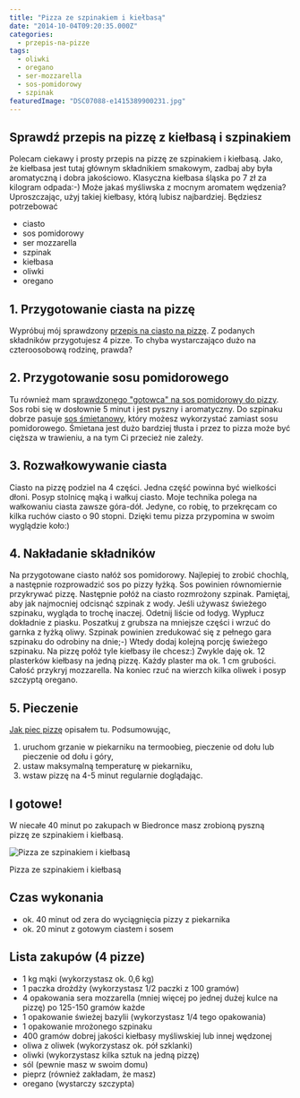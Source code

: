 ```yaml
---
title: "Pizza ze szpinakiem i kiełbasą"
date: "2014-10-04T09:20:35.000Z"
categories: 
  - przepis-na-pizze
tags: 
  - oliwki
  - oregano
  - ser-mozzarella
  - sos-pomidorowy
  - szpinak
featuredImage: "DSC07088-e1415389900231.jpg"
---
```


## Sprawdź przepis na pizzę z kiełbasą i szpinakiem

Polecam ciekawy i prosty przepis na pizzę ze szpinakiem i kiełbasą. Jako, że kiełbasa jest tutaj głównym składnikiem smakowym, zadbaj aby była aromatyczną i dobra jakościowo. Klasyczna kiełbasa śląska po 7 zł za kilogram odpada:-) Może jakaś myśliwska z mocnym aromatem wędzenia? Uproszczając, użyj takiej kiełbasy, którą lubisz najbardziej. Będziesz potrzebować

- ciasto
- sos pomidorowy
- ser mozzarella
- szpinak
- kiełbasa
- oliwki
- oregano

## 1\. Przygotowanie ciasta na pizzę

Wypróbuj mój sprawdzony <a title="Przepis na ciasto na pizzę" href="/przepis-na-ciasto-na-pizze/">przepis na ciasto na pizzę</a>. Z podanych składników przygotujesz 4 pizze. To chyba wystarczająco dużo na czteroosobową rodzinę, prawda?

## 2\. Przygotowanie sosu pomidorowego

Tu również mam s<a title="Przepis na sos pomidorowy do pizzy" href="/przepis-na-sos-pomidorowy-do-pizzy/">prawdzonego "gotowca" na sos pomidorowy do pizzy</a>. Sos robi się w dosłownie 5 minut i jest pyszny i aromatyczny. Do szpinaku dobrze pasuje <a title="Przepis na sos śmietanowy do pizzy" href="/przepis-na-sos-smietanowy-pizzy/"> sos śmietanowy</a>, który możesz wykorzystać zamiast sosu pomidorowego. Śmietana jest dużo bardziej tłusta i przez to pizza może być cięższa w trawieniu, a na tym Ci przecież nie zależy.

## 3\. Rozwałkowywanie ciasta

Ciasto na pizzę podziel na 4 części. Jedna część powinna być wielkości dłoni. Posyp stolnicę mąką i wałkuj ciasto. Moje technika polega na wałkowaniu ciasta zawsze góra-dół. Jedyne, co robię, to przekręcam co kilka ruchów ciasto o 90 stopni. Dzięki temu pizza przypomina w swoim wyglądzie koło:)

## 4\. Nakładanie składników

Na przygotowane ciasto nałóż sos pomidorowy. Najlepiej to zrobić chochlą, a następnie rozprowadzić sos po pizzy łyżką. Sos powinien równomiernie przykrywać pizzę. Następnie połóż na ciasto rozmrożony szpinak. Pamiętaj, aby jak najmocniej odcisnąć szpinak z wody. Jeśli używasz świeżego szpinaku, wygląda to trochę inaczej. Odetnij liście od łodyg. Wypłucz dokładnie z piasku. Poszatkuj z grubsza na mniejsze części i wrzuć do garnka z łyżką oliwy. Szpinak powinien zredukować się z pełnego gara szpinaku do odrobiny na dnie;-) Wtedy dodaj kolejną porcję świeżego szpinaku. Na pizzę połóż tyle kiełbasy ile chcesz:) Zwykle daję ok. 12 plasterków kiełbasy na jedną pizzę. Każdy plaster ma ok. 1 cm grubości. Całość przykryj mozzarella. Na koniec rzuć na wierzch kilka oliwek i posyp szczyptą oregano.

## 5\. Pieczenie

<a title="Pieczenie pizzy" href="/pieczenie-pizzy/">Jak piec pizzę</a> opisałem tu. Podsumowując,

1. uruchom grzanie w piekarniku na termoobieg, pieczenie od dołu lub pieczenie od dołu i góry,
2. ustaw maksymalną temperaturę w piekarniku,
3. wstaw pizzę na 4-5 minut regularnie doglądając.

## I gotowe!

W niecałe 40 minut po zakupach w Biedronce masz zrobioną pyszną pizzę ze szpinakiem i kiełbasą.

![Pizza ze szpinakiem i kiełbasą](DSC07088-1024x685.jpg)

Pizza ze szpinakiem i kiełbasą

## Czas wykonania

- ok. 40 minut od zera do wyciągnięcia pizzy z piekarnika
- ok. 20 minut z gotowym ciastem i sosem

## Lista zakupów (4 pizze)

- 1 kg mąki (wykorzystasz ok. 0,6 kg)
- 1 paczka drożdży (wykorzystasz 1/2 paczki z 100 gramów)
- 4 opakowania sera mozzarella (mniej więcej po jednej dużej kulce na pizzę) po 125-150 gramów każde
- 1 opakowanie świeżej bazylii (wykorzystasz 1/4 tego opakowania)
- 1 opakowanie mrożonego szpinaku
- 400 gramów dobrej jakości kiełbasy myśliwskiej lub innej wędzonej
- oliwa z oliwek (wykorzystasz ok. pół szklanki)
- oliwki (wykorzystasz kilka sztuk na jedną pizzę)
- sól (pewnie masz w swoim domu)
- pieprz (również zakładam, że masz)
- oregano (wystarczy szczypta)
